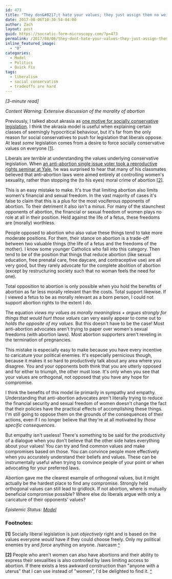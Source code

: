 ```yaml
---
id: 473
title: "They don&#8217;t hate your values; they just assign them no weight"
date: 2017-08-06T10:30:54-04:00
author: Zach
layout: post
guid: https://socratic-form-microscopy.com/?p=473
permalink: /2017/08/06/they-dont-hate-your-values-they-just-assign-them-no-weight/
inline_featured_image:
  - "0"
categories:
  - Model
  - Politics
  - Quick Fix
tags:
  - liberalism
  - social conservatism
  - tradeoffs are hard
---
```


<em>[3-minute read]</em>

<em>Content Warning: Extensive discussion of the morality of abortion</em>

Previously, I talked about akrasia as <a href="/2017/07/30/socially-conservative-legislation-as-akrasia-managment/">one motive for socially conservative legislation</a>. I think the akrasia model is useful when explaining certain classes of seemingly hypocritical behaviour, but it's far from the only reason for social conservatives to push for legislation that liberals oppose. At least <em>some</em> legislation comes from a desire to force socially conservative values on everyone <a href="#val-bot-1" id="val-top-1">[1]</a>.

Liberals are <em>terrible</em> at understanding the values underlying conservative legislation. When <a href="http://thefederalist.com/2017/05/25/5-things-right-can-learn-abortion-supporters-yale-law/">an anti-abortion single issue voter took a reproductive rights seminar at Yale</a>, he was surprised to hear that many of his classmates believed that anti-abortion laws were aimed entirely at controlling women's sexuality, rather than stopping the (to his eyes) moral crime of abortion <a href="#val-bot-2" id="val-top-2">[2]</a>.

This is an easy mistake to make. It's true that limiting abortion also limits women's financial and sexual freedom. In the vast majority of cases it's false to claim that this is a plus for the most vociferous opponents of abortion. To their detriment it also isn't a <em>minus</em>. For many of the staunchest opponents of abortion, the financial or sexual freedom of women plays no role at all in their position. Held against the life of a fetus, these freedoms are (morally) worthless.

People opposed to abortion who also value these things tend to take more moderate positions. For them, their stance on abortion is a trade-off between two valuable things (the life of a fetus and the freedoms of the mother). I know some younger Catholics who fall into this category. Then tend to be of the position that things that reduce abortion (like sexual education, free prenatal care, free daycare, and contraceptive use) are all very good, but they rarely advocate for the complete abolition of abortion (except by restructuring society such that no woman feels the need for one).

Total opposition to abortion is only possible when you hold the benefits of abortion as far less morally relevant than the costs. Total support likewise. If I viewed a fetus to be as morally relevant as a born person, I could not support abortion rights to the extent I do.

The equation <em>views my values as morally meaningless + argues strongly for things that would hurt those values</em> can very easily appear to come out to <em>holds the opposite of my values</em>. But this doesn't have to be the case! Most anti-abortion advocates aren't trying to paper over women's sexual freedoms (with abortion laws). Most abortion supporters aren't reveling in the termination of pregnancies.

This mistake is especially easy to make because you have every incentive to caricature your political enemies. It's especially pernicious though, because it makes it so hard to productively talk about any area where you disagree. You and your opponents both think that you are utterly opposed and for either to triumph, the other must lose. It's only when you see that your values are orthogonal, not opposed that you have any hope for compromise.

I think the benefits of this model lie primarily in sympathy and empathy. Understanding that anti-abortion advocates aren't literally trying to reduce the financial security and sexual freedom of women doesn't change the fact that their policies have the practical effects of accomplishing these things. I'm still going to oppose them on the grounds of the consequences of their actions, even if I no longer believe that they're at all motivated by <em>those specific consequences</em>.

But empathy isn't useless! There's something to be said for the productivity of a dialogue when you don't believe that the other side hates everything about your values! You can try and find common values and make compromises based on those. You can convince people more effectively when you accurately understand their beliefs and values. These can be instrumentally useful when trying to convince people of your point or when advocating for your preferred laws.

Abortion gave me the clearest example of orthogonal values, but it might actually be the hardest place to find any compromise. Strongly held orthogonal values can still lead to gridlock. If not abortion, where is mutually beneficial compromise possible? Where else do liberals argue with only a caricature of their opponents' values?

<em>Epistemic Status: <a href="/about-me">Model</a></em>

<h3>Footnotes:</h3>

<strong id="val-bot-1">[1]</strong> Socially liberal legislation is just <em>objectively</em> right and is based on the values everyone <em>would</em> have if they could choose freely. Only my political enemies try and <em>force</em> anything on anyone. /sarcasm <a href="#val-top-1">^</a>

<strong id="val-bot-2">[2]</strong> People who aren't women can also have abortions and their ability to express their sexualities is also controlled by laws limiting access to abortion. If there exists a less awkward construction than "anyone with a uterus" that I can use instead of "women", I'd be delighted to find it. <a href="#val-top-2">^</a>
